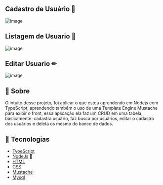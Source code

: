 ## Cadastro de Usuário 🧑
![image](https://user-images.githubusercontent.com/68932001/149860790-69277a64-af2f-43ad-8113-ab747985e022.png)

## Listagem de Usuario 📃
![image](https://user-images.githubusercontent.com/68932001/149860932-770d1dd1-41e1-4d78-8010-3428896f61b3.png)

## Editar Usuario ✏
![image](https://user-images.githubusercontent.com/68932001/149861401-3b227ce7-f77b-48d3-81cc-8c5d137ecbb7.png)

## 📕 Sobre
O intuito desse projeto, foi aplicar o que estou aprendendo em Nodejs com TypeScript, aprendendo também o uso de uma Template Engine Mustache para exibir o front, essa aplicação ela faz um CRUD em uma tabela, basicamente: cadastra usuário, faz busca por usuários, editar o cadastro dos usuários e deleta os mesmo do banco de dados.

## 🔨 Tecnologias
- [TyoeScript](https://#)
- [NodeJs](https://nodejs.org/en/) 💚
- [HTML](https://developer.mozilla.org/pt-BR/docs/Web/HTML)
- [CSS](https://https://www.w3schools.com/css/)
- [Mustache](https://mustache.github.io/)
- [Mysql](https://www.mysql.com/)
